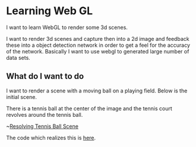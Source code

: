 # Learning Web GL

I want to learn WebGL to render some 3d scenes.

I want to render 3d scenes and capture then into a 2d image and feedback these into a object detection network in order to get a feel for the accuracy of the network.  Basically I want to use webgl to generated large number of data sets.


## What do I want to do

I want to render a scene with a moving ball on a playing field.
Below is the initial scene.

There is a tennis ball at the center of the image and the tennis court revolves around the tennis ball.

~[Resolving Tennis Ball Scene]()

The code which realizes this is [here](https://github.com/bayeslife/react-webgl-scene-render/tree/InitialCommit).
